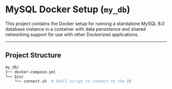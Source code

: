 # MySQL Docker Setup (`my_db`)

This project contains the Docker setup for running a standalone MySQL 8.0 database instance in a container with data persistence and shared networking support for use with other Dockerized applications.

---

## Project Structure

```bash
my_db/
├── docker-compose.yml
└── bin/
    └── connect.sh  # Shell script to connect to the DB

